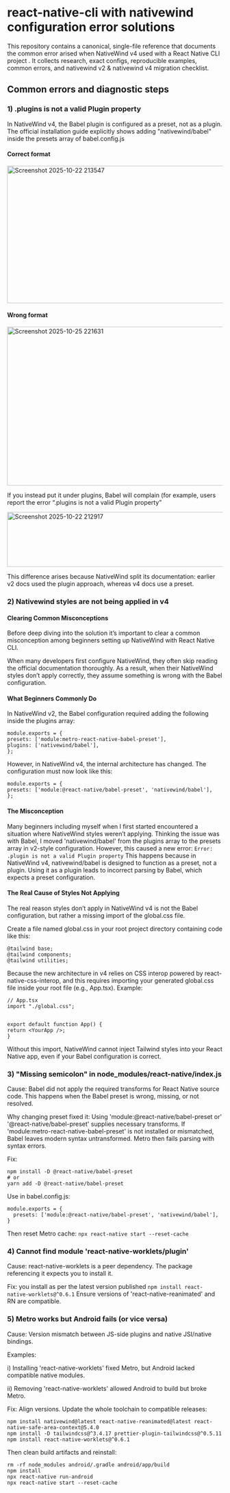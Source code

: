 # react-native-cli with nativewind configuration error solutions
This repository contains a canonical, single-file reference that documents the common error arised when NativeWind v4 used with a React Native CLI project . It collects research, exact configs, reproducible examples, common errors, and nativewind v2 & nativewind v4 migration checklist.

## Common errors and diagnostic steps

 ### 1) .plugins is not a valid Plugin property
 
In NativeWind v4, the Babel plugin is configured as a preset, not as a plugin. The official installation guide explicitly shows adding "nativewind/babel" inside the presets array of babel.config.js

#### Correct format 
<img width="995" height="321" alt="Screenshot 2025-10-22 213547" src="https://github.com/user-attachments/assets/172d8f15-a770-4f77-a3ad-6204ebd461eb" />

#### Wrong format
<img width="748" height="371" alt="Screenshot 2025-10-25 221631" src="https://github.com/user-attachments/assets/df2191e4-0866-4c76-b7e6-d891f57fc511" />


If you instead put it under plugins, Babel will complain (for example, users report the error “.plugins is not a valid Plugin property”

<img width="1483" height="128" alt="Screenshot 2025-10-22 212917" src="https://github.com/user-attachments/assets/dfb4783c-3316-40c4-9fb8-9f2579d5043e" />

This difference arises because NativeWind split its documentation: earlier v2 docs used the plugin approach, whereas v4 docs use a preset.

### 2) Nativewind styles are not being applied in v4

#### Clearing Common Misconceptions

Before deep diving into the solution it’s important to clear a common misconception among beginners setting up NativeWind with React Native CLI.

When many developers first configure NativeWind, they often skip reading the official documentation thoroughly. As a result, when their NativeWind styles don’t apply correctly, they assume something is wrong with the Babel configuration.

#### What Beginners Commonly Do

In NativeWind v2, the Babel configuration required adding the following inside the plugins array:
```
module.exports = {
presets: ['module:metro-react-native-babel-preset'],
plugins: ['nativewind/babel'],
};

```
 
However, in NativeWind v4, the internal architecture has changed. The configuration must now look like this:
```
module.exports = {
presets: ['module:@react-native/babel-preset', 'nativewind/babel'],
};
```
#### The Misconception
Many beginners including myself when I first started encountered a situation where NativeWind styles weren’t applying. Thinking the issue was with Babel, I moved 'nativewind/babel' from the plugins array to the presets array in v2-style configuration. However, this caused a new error:
``` Error: .plugin is not a valid Plugin property ```
This happens because in NativeWind v4, nativewind/babel is designed to function as a preset, not a plugin. Using it as a plugin leads to incorrect parsing by Babel, which expects a preset configuration.

#### The Real Cause of Styles Not Applying

The real reason styles don’t apply in NativeWind v4 is not the Babel configuration, but rather a missing import of the global.css file.

Create a file named global.css in your root project directory containing code like this:
```
@tailwind base;
@tailwind components;
@tailwind utilities;

```
Because the new architecture in v4 relies on CSS interop powered by react-native-css-interop, and this requires importing your generated global.css file inside your root file (e.g., App.tsx).
Example:
```
// App.tsx
import "./global.css";


export default function App() {
return <YourApp />;
}
```
Without this import, NativeWind cannot inject Tailwind styles into your React Native app, even if your Babel configuration is correct.

### 3) "Missing semicolon" in node_modules/react-native/index.js

Cause: Babel did not apply the required transforms for React Native source code. This happens when the Babel preset is wrong, missing, or not resolved.

Why changing preset fixed it: Using 'module:@react-native/babel-preset or' '@react-native/babel-preset' supplies necessary transforms. If 'module:metro-react-native-babel-preset' is not installed or mismatched, Babel leaves modern syntax untransformed. Metro then fails parsing with syntax errors.

Fix:
```
npm install -D @react-native/babel-preset
# or
yarn add -D @react-native/babel-preset
```
Use in babel.config.js:
```
module.exports = {
  presets: ['module:@react-native/babel-preset', 'nativewind/babel'],
}
```
Then reset Metro cache:
``` npx react-native start --reset-cache ```

### 4) Cannot find module 'react-native-worklets/plugin'

Cause: react-native-worklets is a peer dependency. The package referencing it expects you to install it.

Fix:
you install as per the latest version published
``` npm install react-native-worklets@^0.6.1 ```
Ensure versions of 'react-native-reanimated' and RN are compatible.

### 5)  Metro works but Android fails (or vice versa)

Cause: Version mismatch between JS-side plugins and native JSI/native bindings. 

Examples:

i) Installing 'react-native-worklets' fixed Metro, but Android lacked compatible native modules.

ii) Removing 'react-native-worklets' allowed Android to build but broke Metro.

Fix: Align versions. Update the whole toolchain to compatible releases:

```
npm install nativewind@latest react-native-reanimated@latest react-native-safe-area-context@5.4.0
npm install -D tailwindcss@^3.4.17 prettier-plugin-tailwindcss@^0.5.11
npm install react-native-worklets@^0.6.1
```
Then clean build artifacts and reinstall:
```
rm -rf node_modules android/.gradle android/app/build
npm install
npx react-native run-android
npx react-native start --reset-cache
```
